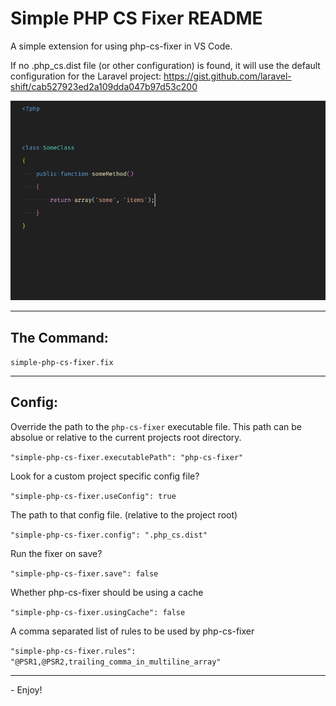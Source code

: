 # Simple PHP CS Fixer README

A simple extension for using php-cs-fixer in VS Code.

If no .php_cs.dist file (or other configuration) is found, it will use the default configuration for the Laravel project: https://gist.github.com/laravel-shift/cab527923ed2a109dda047b97d53c200

![Demo Gif](demo.gif)

---

## The Command:
`simple-php-cs-fixer.fix`

---

## Config:

Override the path to the `php-cs-fixer` executable file. This path can be 
absolue or relative to the current projects root directory.

`"simple-php-cs-fixer.executablePath": "php-cs-fixer"`

Look for a custom project specific config file?

`"simple-php-cs-fixer.useConfig": true`

The path to that config file. (relative to the project root)

`"simple-php-cs-fixer.config": ".php_cs.dist"`

Run the fixer on save?

`"simple-php-cs-fixer.save": false`

Whether php-cs-fixer should be using a cache

`"simple-php-cs-fixer.usingCache": false`

A comma separated list of rules to be used by php-cs-fixer

`"simple-php-cs-fixer.rules": "@PSR1,@PSR2,trailing_comma_in_multiline_array"`

---

\- Enjoy!
